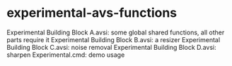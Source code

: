 experimental-avs-functions
==========================
Experimental Building Block A.avsi: some global shared functions, all other parts require it
Experimental Building Block B.avsi: a resizer
Experimental Building Block C.avsi: noise removal
Experimental Building Block D.avsi: sharpen
Experimental.cmd: demo usage
